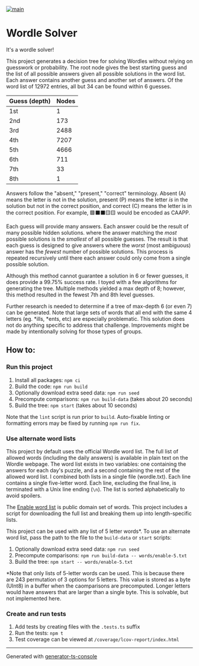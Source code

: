 [![main](https://github.com/skonves/wordle-solver/workflows/build/badge.svg?branch=main&event=push)](https://github.com/skonves/wordle-solver/actions?query=workflow%3Abuild+branch%3Amain+event%3Apush)

# Wordle Solver

It's a wordle solver!

This project generates a decision tree for solving Wordles without relying on guesswork or probability. The root node gives the best starting guess and the list of all possible answers given all possible solutions in the word list. Each answer contains another guess and another set of answers. Of the word list of 12972 entries, all but 34 can be found within 6 guesses.

| Guess (depth) | Nodes |
| ------------- | ----- |
| 1st           | 1     |
| 2nd           | 173   |
| 3rd           | 2488  |
| 4th           | 7207  |
| 5th           | 4666  |
| 6th           | 711   |
| 7th           | 33    |
| 8th           | 1     |

Answers follow the "absent," "present," "correct" terminology. Absent (A) means the letter is not in the solution, present (P) means the letter _is_ in the solution but not in the correct position, and correct (C) means the letter is in the correct position. For example, 🟩⬛⬛🟨🟨 would be encoded as CAAPP.

Each guess will provide many answers. Each answer could be the result of many possible hidden solutions. where the answer matching the _most_ possible solutions is the _smallest_ of all possible guesses. The result is that each guess is designed to give answers where the _worst_ (most ambiguous) answer has the _fewest_ number of possible solutions. This process is repeated recursively until there each answer could only come from a single possible solution.

Although this method cannot guarantee a solution in 6 or fewer guesses, it does provide a 99.75% success rate. I toyed with a few algorithms for generating the tree. Multiple methods yielded a max depth of 8; however, this method resulted in the fewest 7th and 8th level guesses.

Further research is needed to determine if a tree of max-depth 6 (or even 7) can be generated. Note that large sets of words that all end with the same 4 letters (eg. *ills, *ents, etc) are especially problematic. This solution does not do anything specific to address that challenge. Improvements might be made by intentionally solving for those types of groups.

## How to:

### Run this project

1. Install all packages: `npm ci`
1. Build the code: `npm run build`
1. Optionally download extra seed data: `npm run seed`
1. Precompute comparisons: `npm run build-data` (takes about 20 seconds)
1. Build the tree: `npm start` (takes about 10 seconds)

Note that the `lint` script is run prior to `build`. Auto-fixable linting or formatting errors may be fixed by running `npm run fix`.

### Use alternate word lists

This project by default uses the official Wordle word list. The full list of allowed words (including the daily answers) is available in plain text on the Wordle webpage. The word list exists in two variables: one containing the answers for each day's puzzle, and a second containing the rest of the allowed word list. I combined both lists in a single file (wordle.txt). Each line contains a single five-letter word. Each line, excluding the final line, is terminated with a Unix line ending (`\n`). The list is sorted alphabetically to avoid spoilers.

The [Enable word list](https://www.wordgamedictionary.com/enable/) is public domain set of words. This project includes a script for downloading the full list and breaking them up into length-specific lists.

This project can be used with any list of 5 letter words\*. To use an alternate word list, pass the path to the file to the `build-data` or `start` scripts:

1. Optionally download extra seed data: `npm run seed`
1. Precompute comparisons: `npm run build-data -- words/enable-5.txt`
1. Build the tree: `npm start -- words/enable-5.txt`

\*Note that only lists of 5-letter words can be used. This is because there are 243 permutation of 3 options for 5 letters. This value is stored as a byte (UInt8) in a buffer when the caomparisons are precomputed. Longer letters would have answers that are larger than a single byte. This is solvable, but not implemented here.

### Create and run tests

1.  Add tests by creating files with the `.tests.ts` suffix
1.  Run the tests: `npm t`
1.  Test coverage can be viewed at `/coverage/lcov-report/index.html`

---

Generated with [generator-ts-console](https://www.npmjs.com/package/generator-ts-console)
